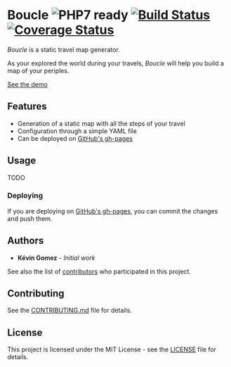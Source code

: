# Boucle ![PHP7 ready](https://img.shields.io/badge/PHP7-ready-green.svg) [![Build Status](https://travis-ci.org/K-Phoen/boucle.svg?branch=master)](https://travis-ci.org/K-Phoen/boucle) [![Coverage Status](https://coveralls.io/repos/github/K-Phoen/boucle/badge.svg?branch=master)](https://coveralls.io/github/K-Phoen/boucle?branch=master)

*Boucle* is a static travel map generator.

As your explored the world during your travels, *Boucle* will help you
build a map of your periples.

[See the demo](http://blog.kevingomez.fr/boucle/)

## Features

* Generation of a static map with all the steps of your travel
* Configuration through a simple YAML file
* Can be deployed on [GitHub's gh-pages](https://pages.github.com/)

## Usage

TODO

### Deploying

If you are deploying on [GitHub's gh-pages](https://pages.github.com/), you can commit the
changes and push them.

## Authors

* **Kévin Gomez** - *Initial work*

See also the list of [contributors](https://github.com/K-Phoen/boucle/graphs/contributors) who participated in this project.

## Contributing

See the [CONTRIBUTING.md](CONTRIBUTING.md) file for details.

## License

This project is licensed under the MIT License - see the [LICENSE](LICENSE) file for details.
